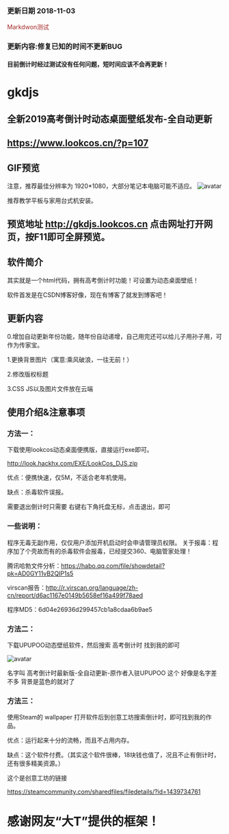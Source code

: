 ### 更新日期 2018-11-03
<font color=#A52A2A>Markdwon测试</font>
### 更新内容:修复已知的时间不更新BUG
#### 目前倒计时经过测试没有任何问题，短时间应该不会再更新！
# gkdjs
## 全新2019高考倒计时动态桌面壁纸发布-全自动更新    
## https://www.lookcos.cn/?p=107

## GIF预览  
注意，推荐最佳分辨率为 1920*1080，大部分笔记本电脑可能不适应。
![avatar](https://raw.githubusercontent.com/LookCos/gkdjs/master/Preview%20Picture/GIF.gif)

推荐教学平板与家用台式机安装。


## 预览地址    http://gkdjs.lookcos.cn    点击网址打开网页，按F11即可全屏预览。

## 软件简介
其实就是一个html代码，拥有高考倒计时功能！可设置为动态桌面壁纸！

软件首发是在CSDN博客好像，现在有博客了就发到博客吧！

## 更新内容
0.增加自动更新年份功能，随年份自动递增，自己用完还可以给儿子用孙子用，可作为传家宝。

1.更换背景图片（寓意:乘风破浪，一往无前！）

2.修改版权标题

3.CSS JS以及图片文件放在云端

## 使用介绍&注意事项
### 方法一：
下载使用lookcos动态桌面便携版，直接运行exe即可。

http://look.hackhx.com/EXE/LookCos_DJS.zip

优点：便携快速，仅5M，不适合老年机使用。

缺点：杀毒软件误报。

需要退出倒计时只需要 右键右下角托盘无标，点击退出，即可

### 一些说明：

程序无毒无副作用，仅仅用户添加开机启动时会申请管理员权限。
关于报毒：程序加了个壳故而有的杀毒软件会报毒，已经提交360、电脑管家处理！

腾讯哈勃文件分析：https://habo.qq.com/file/showdetail?pk=AD0GY11vB2QIP1s5

virscan报告：http://r.virscan.org/language/zh-cn/report/d6ac1167e0149b5658ef16a499f78aed

程序MD5：6d04e26936d299457cb1a8cdaa6b9ae5
### 方法二：
下载UPUPOO动态壁纸软件，然后搜索 高考倒计时 找到我的即可

 
![avatar](https://raw.githubusercontent.com/LookCos/gkdjs/master/Preview%20Picture/1-1.png)

名字叫 高考倒计时最新版-全自动更新-原作者入驻UPUPOO 这个 好像是名字差不多 背景是蓝色的就对了

### 方法三：
使用Steam的 wallpaper 打开软件后到创意工坊搜索倒计时，即可找到我的作品。

优点：运行起来十分的流畅，而且不占用内存。

缺点：这个软件付费。（其实这个软件很棒，18块钱也值了，况且不止有倒计时，还有很多精美资源。）

这个是创意工坊的链接

https://steamcommunity.com/sharedfiles/filedetails/?id=1439734761

# 感谢网友“大T”提供的框架！
